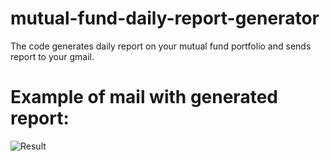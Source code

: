 # mutual-fund-daily-report-generator
The code generates daily report on your mutual fund portfolio and sends  report to your gmail.


# Example of mail with generated report:

![Result](https://github.com/Escanor1996/Similar_image_finder/blob/master/mail-report.png)
